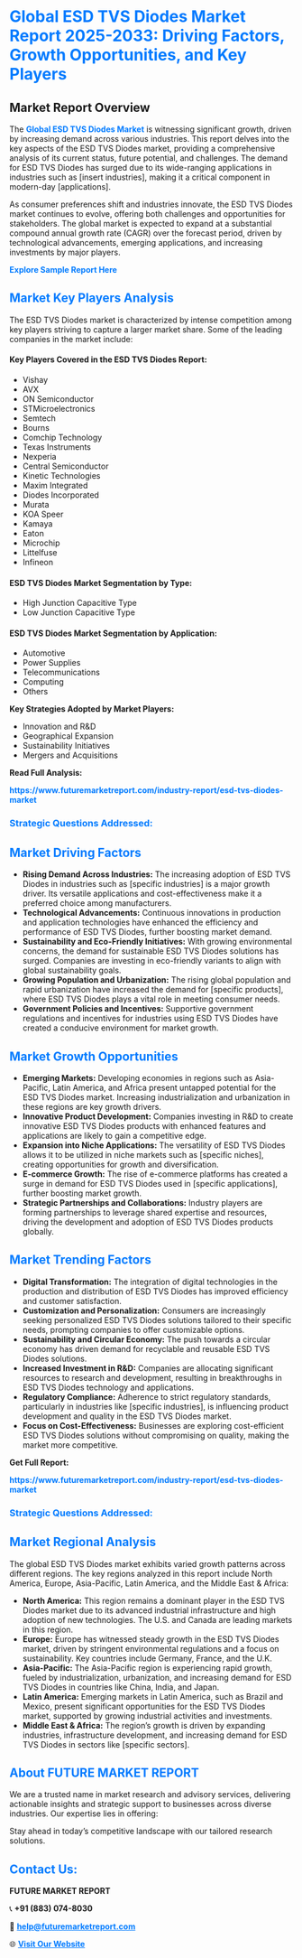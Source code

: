 <h1 style="color: #007BFF;">Global ESD TVS Diodes Market Report 2025-2033: Driving Factors, Growth Opportunities, and Key Players</h1>

<section id="overview">
<h2>Market Report Overview</h2>
<p>The <a href="https://www.futuremarketreport.com/industry-report/esd-tvs-diodes-market" style="color: #007BFF; text-decoration: none;"><strong>Global ESD TVS Diodes Market</strong></a> is witnessing significant growth, driven by increasing demand across various industries. This report delves into the key aspects of the ESD TVS Diodes market, providing a comprehensive analysis of its current status, future potential, and challenges. The demand for ESD TVS Diodes has surged due to its wide-ranging applications in industries such as [insert industries], making it a critical component in modern-day [applications].</p>
<p>As consumer preferences shift and industries innovate, the ESD TVS Diodes market continues to evolve, offering both challenges and opportunities for stakeholders. The global market is expected to expand at a substantial compound annual growth rate (CAGR) over the forecast period, driven by technological advancements, emerging applications, and increasing investments by major players.</p>
</section>

<section id="overview">
<p><a href="https://www.futuremarketreport.com/request-sample/reportId=115931" style="color: #007BFF; text-decoration: none;"><strong>Explore Sample Report Here</strong></a></p>
</section>

<section id="key-players">
<h2 style="color: #007BFF;">Market Key Players Analysis</h2>
<p>The ESD TVS Diodes market is characterized by intense competition among key players striving to capture a larger market share. Some of the leading companies in the market include:</p>
<h4>Key Players Covered in the ESD TVS Diodes Report:</h4>
<ul><li>Vishay</li><li>AVX</li><li>ON Semiconductor</li><li>STMicroelectronics</li><li>Semtech</li><li>Bourns</li><li>Comchip Technology</li><li>Texas Instruments</li><li>Nexperia</li><li>Central Semiconductor</li><li>Kinetic Technologies</li><li>Maxim Integrated</li><li>Diodes Incorporated</li><li>Murata</li><li>KOA Speer</li><li>Kamaya</li><li>Eaton</li><li>Microchip</li><li>Littelfuse</li><li>Infineon</li></ul>
<h4>ESD TVS Diodes Market Segmentation by Type:</h4>
<ul><li>High Junction Capacitive Type</li><li>Low Junction Capacitive Type</li></ul>

<h4>ESD TVS Diodes Market Segmentation by Application:</h4>
<ul><li>Automotive</li><li>Power Supplies</li><li>Telecommunications</li><li>Computing</li><li>Others</li></ul>
<p><strong>Key Strategies Adopted by Market Players:</strong></p>
<ul>
<li>Innovation and R&D</li>
<li>Geographical Expansion</li>
<li>Sustainability Initiatives</li>
<li>Mergers and Acquisitions</li>
</ul>
</section>

<section>
<p><strong>Read Full Analysis: </strong></p><a href="https://www.futuremarketreport.com/industry-report/esd-tvs-diodes-market" style="color: #007BFF; text-decoration: none;"><strong>https://www.futuremarketreport.com/industry-report/esd-tvs-diodes-market</strong></a>
<h3 style="color: #007BFF;">Strategic Questions Addressed:</h3>
</section>

<section id="driving-factors">
<h2 style="color: #007BFF;">Market Driving Factors</h2>
<ul>
<li><strong>Rising Demand Across Industries:</strong> The increasing adoption of ESD TVS Diodes in industries such as [specific industries] is a major growth driver. Its versatile applications and cost-effectiveness make it a preferred choice among manufacturers.</li>
<li><strong>Technological Advancements:</strong> Continuous innovations in production and application technologies have enhanced the efficiency and performance of ESD TVS Diodes, further boosting market demand.</li>
<li><strong>Sustainability and Eco-Friendly Initiatives:</strong> With growing environmental concerns, the demand for sustainable ESD TVS Diodes solutions has surged. Companies are investing in eco-friendly variants to align with global sustainability goals.</li>
<li><strong>Growing Population and Urbanization:</strong> The rising global population and rapid urbanization have increased the demand for [specific products], where ESD TVS Diodes plays a vital role in meeting consumer needs.</li>
<li><strong>Government Policies and Incentives:</strong> Supportive government regulations and incentives for industries using ESD TVS Diodes have created a conducive environment for market growth.</li>
</ul>
</section>

<section id="growth-opportunities">
<h2 style="color: #007BFF;">Market Growth Opportunities</h2>
<ul>
<li><strong>Emerging Markets:</strong> Developing economies in regions such as Asia-Pacific, Latin America, and Africa present untapped potential for the ESD TVS Diodes market. Increasing industrialization and urbanization in these regions are key growth drivers.</li>
<li><strong>Innovative Product Development:</strong> Companies investing in R&D to create innovative ESD TVS Diodes products with enhanced features and applications are likely to gain a competitive edge.</li>
<li><strong>Expansion into Niche Applications:</strong> The versatility of ESD TVS Diodes allows it to be utilized in niche markets such as [specific niches], creating opportunities for growth and diversification.</li>
<li><strong>E-commerce Growth:</strong> The rise of e-commerce platforms has created a surge in demand for ESD TVS Diodes used in [specific applications], further boosting market growth.</li>
<li><strong>Strategic Partnerships and Collaborations:</strong> Industry players are forming partnerships to leverage shared expertise and resources, driving the development and adoption of ESD TVS Diodes products globally.</li>
</ul>
</section>

<section id="trending-factors">
<h2 style="color: #007BFF;">Market Trending Factors</h2>
<ul>
<li><strong>Digital Transformation:</strong> The integration of digital technologies in the production and distribution of ESD TVS Diodes has improved efficiency and customer satisfaction.</li>
<li><strong>Customization and Personalization:</strong> Consumers are increasingly seeking personalized ESD TVS Diodes solutions tailored to their specific needs, prompting companies to offer customizable options.</li>
<li><strong>Sustainability and Circular Economy:</strong> The push towards a circular economy has driven demand for recyclable and reusable ESD TVS Diodes solutions.</li>
<li><strong>Increased Investment in R&D:</strong> Companies are allocating significant resources to research and development, resulting in breakthroughs in ESD TVS Diodes technology and applications.</li>
<li><strong>Regulatory Compliance:</strong> Adherence to strict regulatory standards, particularly in industries like [specific industries], is influencing product development and quality in the ESD TVS Diodes market.</li>
<li><strong>Focus on Cost-Effectiveness:</strong> Businesses are exploring cost-efficient ESD TVS Diodes solutions without compromising on quality, making the market more competitive.</li>
</ul>
</section>

<section>
<p><strong>Get Full Report: </strong></p><a href="https://www.futuremarketreport.com/industry-report/esd-tvs-diodes-market" style="color: #007BFF; text-decoration: none;"><strong>https://www.futuremarketreport.com/industry-report/esd-tvs-diodes-market</strong></a>
<h3 style="color: #007BFF;">Strategic Questions Addressed:</h3>
</section>


<section id="regional-analysis">
<h2 style="color: #007BFF;">Market Regional Analysis</h2>
<p>The global ESD TVS Diodes market exhibits varied growth patterns across different regions. The key regions analyzed in this report include North America, Europe, Asia-Pacific, Latin America, and the Middle East & Africa:</p>
<ul>
<li><strong>North America:</strong> This region remains a dominant player in the ESD TVS Diodes market due to its advanced industrial infrastructure and high adoption of new technologies. The U.S. and Canada are leading markets in this region.</li>
<li><strong>Europe:</strong> Europe has witnessed steady growth in the ESD TVS Diodes market, driven by stringent environmental regulations and a focus on sustainability. Key countries include Germany, France, and the U.K.</li>
<li><strong>Asia-Pacific:</strong> The Asia-Pacific region is experiencing rapid growth, fueled by industrialization, urbanization, and increasing demand for ESD TVS Diodes in countries like China, India, and Japan.</li>
<li><strong>Latin America:</strong> Emerging markets in Latin America, such as Brazil and Mexico, present significant opportunities for the ESD TVS Diodes market, supported by growing industrial activities and investments.</li>
<li><strong>Middle East & Africa:</strong> The region’s growth is driven by expanding industries, infrastructure development, and increasing demand for ESD TVS Diodes in sectors like [specific sectors].</li>
</ul>
</section>

<footer>
<h2 style="color: #007BFF;">About FUTURE MARKET REPORT</h2>
<p>We are a trusted name in market research and advisory services, delivering actionable insights and strategic support to businesses across diverse industries. Our expertise lies in offering:</p>

<p>Stay ahead in today’s competitive landscape with our tailored research solutions.</p>

<h2 style="color: #007BFF;">Contact Us:</h2>
<p><strong>FUTURE MARKET REPORT</strong></p>
<p>📞 <strong>+91 (883) 074-8030</strong></p>
<p>📧 <strong><a href="mailto:help@futuremarketreport.com" style="color: #007BFF;">help@futuremarketreport.com</a></strong></p>
<p>🌐 <strong><a href="https://www.futuremarketreport.com/" style="color: #007BFF;">Visit Our Website</a></strong></p>
</footer>